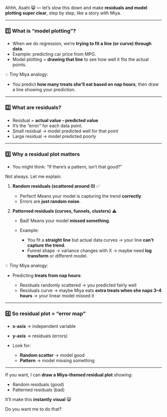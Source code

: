 Ahhh, Asahi 😸 — let’s slow this down and make **residuals and model plotting super clear**, step by step, like a story with Miya.

---

### **1️⃣ What is “model plotting”?**

* When we do regression, we’re **trying to fit a line (or curve) through data**.
* Example: predicting car price from MPG.
* Model plotting = **drawing that line** to see how well it fits the actual points.

💡 Tiny Miya analogy:

* You predict **how many treats she’ll eat based on nap hours**, then draw a line showing your prediction.

---

### **2️⃣ What are residuals?**

* Residual = **actual value – predicted value**
* It’s the “error” for each data point.
* Small residual → model predicted well for that point
* Large residual → model predicted poorly

---

### **3️⃣ Why a residual plot matters**

* You might think: “If there’s a pattern, isn’t that good?”

Not always. Let me explain:

1. **Random residuals (scattered around 0)** ✅

   * Perfect! Means your model is capturing the trend **correctly**.
   * Errors are **just random noise**.

2. **Patterned residuals (curves, funnels, clusters)** ⚠️

   * Bad! Means your model **missed something**.
   * Example:

     * You fit a **straight line** but actual data curves → your line **can’t capture the trend**.
     * Funnel shape → variance changes with X → maybe need **log transform** or different model.

💡 Tiny Miya analogy:

* Predicting **treats from nap hours**:

  * Residuals randomly scattered → you predicted fairly well
  * Residuals curve → maybe Miya eats **extra treats when she naps 3–4 hours** → your linear model missed it

---

### **4️⃣ So residual plot = “error map”**

* **x-axis** → independent variable
* **y-axis** → residuals (errors)
* Look for:

  * **Random scatter** → model good
  * **Pattern** → model missing something

---

If you want, I can **draw a Miya-themed residual plot** showing:

* Random residuals (good)
* Patterned residuals (bad)

It’ll make this **instantly visual** 😸

Do you want me to do that?
